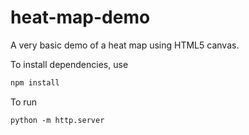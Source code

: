 # heat-map-demo
A very basic demo of a heat map using HTML5 canvas.

To install dependencies, use

```bash
npm install
```

To run
```
python -m http.server
```
